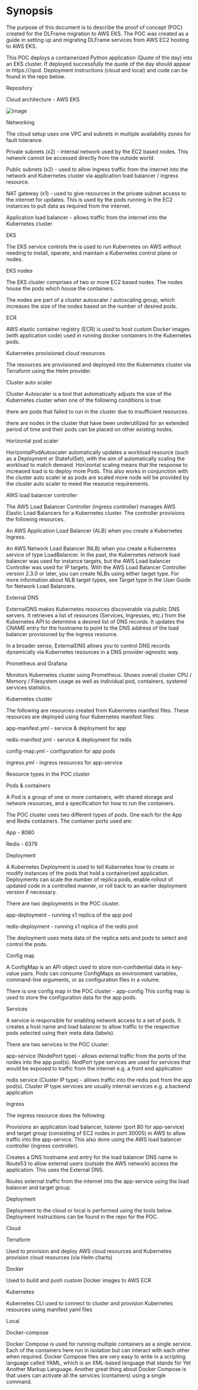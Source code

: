 # Synopsis

The purpose of this document is to describe the proof of concept (POC) created for the DLFrame migration to AWS EKS. The POC was created as a guide in setting up and migrating DLFrame services from AWS EC2 hosting to AWS EKS.

This POC deploys a containerized Python application (Quote of the day) into an EKS cluster. If deployed successfully the quote of the day should appear in https://<hostname>/qod. Deployment instructions (cloud and local) and code can be found in the repo below. 

Repository

 

Cloud architecture - AWS EKS

![image](https://user-images.githubusercontent.com/59709429/231320828-63445dc0-b38e-4c4f-9cc4-917fcfc1d851.png)




Networking

The cloud setup uses one VPC and subnets in multiple availability zones for fault tolerance.

Private subnets (x2) - internal network used by the EC2 based nodes. This network cannot be accessed directly from the outside world.

Public subnets (x2) - used to allow ingress traffic from the internet into the network and Kubernetes cluster via application load balancer / ingress resource.

NAT gateway (x1) - used to give resources in the private subnet access to the internet for updates. This is used by the pods running in the EC2 instances to pull data as required from the internet.

Application load balancer - allows traffic from the internet into the Kubernetes cluster 

EKS 

The EKS service controls the is used to run Kubernetes on AWS without needing to install, operate, and maintain a Kubernetes control plane or nodes.

EKS nodes

The EKS cluster comprises of two or more EC2 based nodes. The nodes house the pods which house the containers. 

The nodes are part of a cluster autoscaler / autoscaling group, which increases the size of the nodes based on the number of desired pods.

ECR

AWS elastic container registry (ECR) is used to host custom Docker images (with application code) used in running docker containers in the Kubernetes pods.

Kubernetes provisioned cloud resources

The resources are provisioned and deployed into the Kubernetes cluster via Terraform using the Helm provider. 

Cluster auto scaler

Cluster Autoscaler is a tool that automatically adjusts the size of the Kubernetes cluster when one of the following conditions is true:

there are pods that failed to run in the cluster due to insufficient resources.

there are nodes in the cluster that have been underutilized for an extended period of time and their pods can be placed on other existing nodes.

Horizontal pod scaler

HorizontalPodAutoscaler automatically updates a workload resource (such as a Deployment or StatefulSet), with the aim of automatically scaling the workload to match demand. Horizontal scaling means that the response to increased load is to deploy more Pods. This also works in conjunction with the cluster auto scaler ie as pods are scaled more node will be provided by the cluster auto scaler to meed the resource requirements.

AWS load balancer controller

The AWS Load Balancer Controller (ingress controller) manages AWS Elastic Load Balancers for a Kubernetes cluster. The controller provisions the following resources.

An AWS Application Load Balancer (ALB) when you create a Kubernetes Ingress.

An AWS Network Load Balancer (NLB) when you create a Kubernetes service of type LoadBalancer. In the past, the Kubernetes network load balancer was used for instance targets, but the AWS Load balancer Controller was used for IP targets. With the AWS Load Balancer Controller version 2.3.0 or later, you can create NLBs using either target type. For more information about NLB target types, see Target type in the User Guide for Network Load Balancers.

External DNS

ExternalDNS makes Kubernetes resources discoverable via public DNS servers. It retrieves a list of resources (Services, Ingresses, etc.) from the Kubernetes API to determine a desired list of DNS records. It updates the CNAME entry for the hostname to point to the DNS address of the load balancer provisioned by the ingress resource. 

In a broader sense, ExternalDNS allows you to control DNS records dynamically via Kubernetes resources in a DNS provider-agnostic way.

Prometheus and Grafana

Monitors Kubernetes cluster using Prometheus. Shows overall cluster CPU / Memory / Filesystem usage as well as individual pod, containers, systemd services statistics. 

Kubernetes cluster

The following are resources created from Kubernetes manifest files. These resources are deployed using four Kubernetes manifest files:

app-manifest.yml - service & deployment for app

redis-manifest.yml - service & deployment for redis

config-map.yml - configuration for app pods

ingress.yml - ingress resources for app-service

Resource types in the POC cluster

Pods & containers

A Pod is a group of one or more containers, with shared storage and network resources, and a specification for how to run the containers. 

The POC cluster uses two different types of pods. One each for the App and Redis containers. The container ports used are:

App - 8080

Redis - 6379

Deployment

A Kubernetes Deployment is used to tell Kubernetes how to create or modify instances of the pods that hold a containerized application. Deployments can scale the number of replica pods, enable rollout of updated code in a controlled manner, or roll back to an earlier deployment version if necessary.

There are two deployments in the POC cluster. 

app-deployment - running x1 replica of the app pod

redis-deployment - running x1 replica of the redis pod

The deployment uses meta data of the replica sets and pods to select and control the pods.

Config map

A ConfigMap is an API object used to store non-confidential data in key-value pairs. Pods can consume ConfigMaps as environment variables, command-line arguments, or as configuration files in a volume.

There is one config map in the POC cluster - app-config This config map is used to store the configuration data for the app pods.

Services

A service is responsible for enabling network access to a set of pods. It creates a host name and load balancer to allow traffic to the respective pods selected using their meta data (labels). 

There are two services in the POC cluster:

app-service (NodePort type) - allows external traffic from the ports of the nodes into the app pod(s). NodPort type services are used for services that would be exposed to traffic from the internet e.g. a front end application

redis service (Cluster IP type) - allows traffic into the redis pod from the app pod(s). Cluster IP type services are usually internal services e.g. a backend application

Ingress

The ingress resource does the following:

Provisions an application load balancer, listener (port 80 for app-service) and target group (consisting of EC2 nodes in port 30005) in AWS to allow traffic into the app-service. This also done using the AWS load balancer controller (ingress controller).

Creates a DNS hostname and entry for the load balancer DNS name in Route53 to allow external users (outside the AWS network) access the application. This uses the External DNS.

Routes external traffic from the internet into the app-service using the load balancer and target group.



Deployment

Deployment to the cloud or local is performed using the tools below. Deployment instructions can be found in the repo for the POC.

Cloud

Terraform

Used to provision and deploy AWS cloud resources and Kubernetes provision cloud resources (via Helm charts)

Docker

Used to build and push custom Docker images to AWS ECR

Kubernetes

Kubernetes CLI used to connect to cluster and provision Kubernetes resources using manifest yaml files

Local

Docker-compose

Docker Compose is used for running multiple containers as a single service. Each of the containers here run in isolation but can interact with each other when required. Docker Compose files are very easy to write in a scripting language called YAML, which is an XML-based language that stands for Yet Another Markup Language. Another great thing about Docker Compose is that users can activate all the services (containers) using a single command.
 

 

